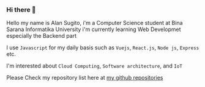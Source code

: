 ### Hi there 👋

Hello my name is Alan Sugito, i'm a Computer Science student at Bina Sarana Informatika University
i'm currently learning Web Developmet especially the Backend part

I use ``Javascript`` for my daily basis such as ``Vuejs``, ``React.js``, ``Node js``, ``Express`` etc.

I'm interested about ``Cloud Computing``, ``Software architecture``, and ``IoT``

Please Check my repository list here at <a href="https://github.com/AlanSugito?tab=repositories">my github repositories</a>
